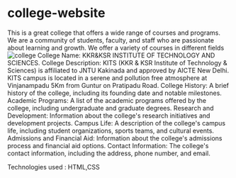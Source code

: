 # college-website
This is a great college that offers a wide range of courses and programs.
We are a community of students, faculty, and staff who are passionate about learning and growth.
We offer a variety of courses in different fields
![college](https://github.com/user-attachments/assets/9e10eb18-cd00-4bb7-843e-4c189e8e4ca7)
College Name: KKR&KSR INSTITUTE OF TECHNOLOGY AND SCIENCES.
College Description: KITS (KKR & KSR Institute of Technology & Sciences) is affiliated to JNTU Kakinada and approved by AICTE New Delhi. KITS campus is located in a serene and pollution free atmosphere at Vinjanampadu 5Km from Guntur on Pratipadu Road.
College History: A brief history of the college, including its founding date and notable milestones.
Academic Programs: A list of the academic programs offered by the college, including undergraduate and graduate degrees.
Research and Development: Information about the college's research initiatives and development projects.
Campus Life: A description of the college's campus life, including student organizations, sports teams, and cultural events.
Admissions and Financial Aid: Information about the college's admissions process and financial aid options.
Contact Information: The college's contact information, including the address, phone number, and email.

Technologies used : HTML,CSS
